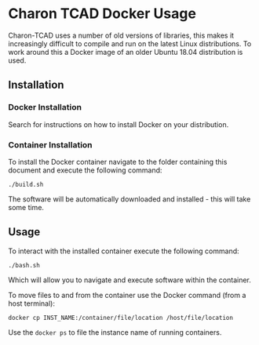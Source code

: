 # Charon TCAD Docker Usage

Charon-TCAD uses a number of old versions of libraries, this makes it increasingly difficult to compile and run on the latest Linux distributions.  To work around this a Docker image of an older Ubuntu 18.04 distribution is used.

## Installation

### Docker Installation

Search for instructions on how to install Docker on your distribution.

### Container Installation

To install the Docker container navigate to the folder containing this document and execute the following command:

    ./build.sh

The software will be automatically downloaded and installed - this will take some time.


## Usage

To interact with the installed container execute the following command:

    ./bash.sh

Which will allow you to navigate and execute software within the container.

To move files to and from the container use the Docker command (from a host terminal):

    docker cp INST_NAME:/container/file/location /host/file/location

Use the ``docker ps`` to file the instance name of running containers.

